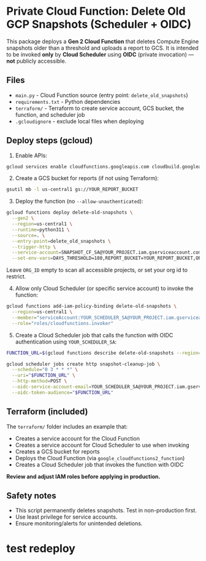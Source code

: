 # Private Cloud Function: Delete Old GCP Snapshots (Scheduler + OIDC)

This package deploys a **Gen 2 Cloud Function** that deletes Compute Engine snapshots older than a threshold and uploads a report to GCS.
It is intended to be invoked **only** by **Cloud Scheduler** using **OIDC** (private invocation) — **not** publicly accessible.

## Files
- `main.py` - Cloud Function source (entry point: `delete_old_snapshots`)
- `requirements.txt` - Python dependencies
- `terraform/` - Terraform to create service account, GCS bucket, the function, and scheduler job
- `.gcloudignore` - exclude local files when deploying

## Deploy steps (gcloud)
1. Enable APIs:
```bash
gcloud services enable cloudfunctions.googleapis.com cloudbuild.googleapis.com compute.googleapis.com cloudresourcemanager.googleapis.com storage.googleapis.com cloudscheduler.googleapis.com
```

2. Create a GCS bucket for reports (if not using Terraform):
```bash
gsutil mb -l us-central1 gs://YOUR_REPORT_BUCKET
```

3. Deploy the function (no `--allow-unauthenticated`):
```bash
gcloud functions deploy delete-old-snapshots \
  --gen2 \
  --region=us-central1 \
  --runtime=python311 \
  --source=. \
  --entry-point=delete_old_snapshots \
  --trigger-http \
  --service-account=SNAPSHOT_CF_SA@YOUR_PROJECT.iam.gserviceaccount.com \
  --set-env-vars=DAYS_THRESHOLD=180,REPORT_BUCKET=YOUR_REPORT_BUCKET,ORG_ID=
```
Leave `ORG_ID` empty to scan all accessible projects, or set your org id to restrict.

4. Allow only Cloud Scheduler (or specific service account) to invoke the function:
```bash
gcloud functions add-iam-policy-binding delete-old-snapshots \
  --region=us-central1 \
  --member="serviceAccount:YOUR_SCHEDULER_SA@YOUR_PROJECT.iam.gserviceaccount.com" \
  --role="roles/cloudfunctions.invoker"
```

5. Create a Cloud Scheduler job that calls the function with OIDC authentication using `YOUR_SCHEDULER_SA`:
```bash
FUNCTION_URL=$(gcloud functions describe delete-old-snapshots --region=us-central1 --gen2 --format='value(serviceConfig.uri)')

gcloud scheduler jobs create http snapshot-cleanup-job \
  --schedule="0 3 * * *" \
  --uri="$FUNCTION_URL" \
  --http-method=POST \
  --oidc-service-account-email=YOUR_SCHEDULER_SA@YOUR_PROJECT.iam.gserviceaccount.com \
  --oidc-token-audience="$FUNCTION_URL"
```

## Terraform (included)
The `terraform/` folder includes an example that:
- Creates a service account for the Cloud Function
- Creates a service account for Cloud Scheduler to use when invoking
- Creates a GCS bucket for reports
- Deploys the Cloud Function (via `google_cloudfunctions2_function`)
- Creates a Cloud Scheduler job that invokes the function with OIDC

**Review and adjust IAM roles before applying in production.**

## Safety notes
- This script permanently deletes snapshots. Test in non-production first.
- Use least privilege for service accounts.
- Ensure monitoring/alerts for unintended deletions.
# test redeploy
